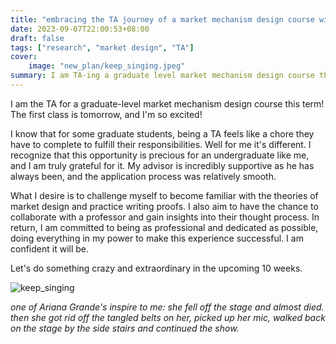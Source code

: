 ```yaml
---
title: "embracing the TA journey of a market mechanism design course with dedication"
date: 2023-09-07T22:00:53+08:00
draft: false
tags: ["research", "market design", "TA"]
cover: 
    image: "new_plan/keep_singing.jpeg"
summary: I am TA-ing a graduate level market mechanism design course this term, with my best professionalism and passion.
---
```


I am the TA for a graduate-level market mechanism design course this term! The first class is tomorrow, and I'm so excited!

I know that for some graduate students, being a TA feels like a chore they have to complete to fulfill their responsibilities. Well for me it's different. I recognize that this opportunity is precious for an undergraduate like me, and I am truly grateful for it. My advisor is incredibly supportive as he has always been, and the application process was relatively smooth.

What I desire is to challenge myself to become familiar with the theories of market design and practice writing proofs. I also aim to have the chance to collaborate with a professor and gain insights into their thought process. In return, I am committed to being as professional and dedicated as possible, doing everything in my power to make this experience successful. I am confident it will be.

Let's do something crazy and extraordinary in the upcoming 10 weeks.

![keep_singing](/new_plan/keep_singing.jpeg)

*one of Ariana Grande's inspire to me: she fell off the stage and almost died. then she got rid off the tangled belts on her, picked up her mic, walked back on the stage by the side stairs and continued the show.*
